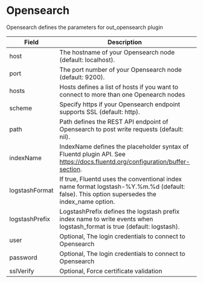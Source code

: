 # Opensearch

Opensearch defines the parameters for out_opensearch plugin


| Field | Description | Scheme |
| ----- | ----------- | ------ |
| host | The hostname of your Opensearch node (default: localhost). | *string |
| port | The port number of your Opensearch node (default: 9200). | *uint32 |
| hosts | Hosts defines a list of hosts if you want to connect to more than one Openearch nodes | *string |
| scheme | Specify https if your Opensearch endpoint supports SSL (default: http). | *string |
| path | Path defines the REST API endpoint of Opensearch to post write requests (default: nil). | *string |
| indexName | IndexName defines the placeholder syntax of Fluentd plugin API. See https://docs.fluentd.org/configuration/buffer-section. | *string |
| logstashFormat | If true, Fluentd uses the conventional index name format logstash-%Y.%m.%d (default: false). This option supersedes the index_name option. | *bool |
| logstashPrefix | LogstashPrefix defines the logstash prefix index name to write events when logstash_format is true (default: logstash). | *string |
| user | Optional, The login credentials to connect to Opensearch | *[plugins.Secret](../secret.md) |
| password | Optional, The login credentials to connect to Opensearch | *[plugins.Secret](../secret.md) |
| sslVerify | Optional, Force certificate validation | *bool |
